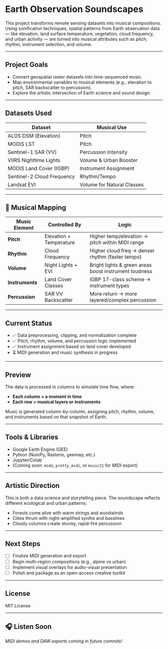 # Earth Observation Soundscapes
This project transforms remote sensing datasets into musical compositions. Using sonification techniques, spatial patterns from Earth observation data — like elevation, land surface temperature, vegetation, cloud frequency, and urban activity — are turned into musical attributes such as pitch, rhythm, instrument selection, and volume.

---

## Project Goals

- Convert geospatial raster datasets into time-sequenced music.
- Map environmental variables to musical elements (e.g., elevation to pitch, SAR backscatter to percussion).
- Explore the artistic intersection of Earth science and sound design.

---

## Datasets Used

| Dataset                     | Musical Use              |
|----------------------------|--------------------------|
| ALOS DSM (Elevation)       | Pitch                    |
| MODIS LST                  | Pitch                    |
| Sentinel-1 SAR (VV)        | Percussion Intensity     |
| VIIRS Nighttime Lights     | Volume & Urban Booster   |
| MODIS Land Cover (IGBP)    | Instrument Assignment    |
| Sentinel-2 Cloud Frequency | Rhythm/Tempo             |
| Landsat EVI                | Volume for Natural Classes |

---

## 🎼 Musical Mapping

| Music Element     | Controlled By          | Logic                                                |
|------------------|------------------------|------------------------------------------------------|
| **Pitch**        | Elevation + Temperature| Higher temp/elevation → pitch within MIDI range      |
| **Rhythm**       | Cloud Frequency        | Higher cloud freq → denser rhythm (faster tempo)     |
| **Volume**       | Night Lights + EVI     | Bright lights & green areas boost instrument loudness|
| **Instruments**  | Land Cover Classes     | IGBP 17-class scheme → instrument types              |
| **Percussion**   | SAR VV Backscatter     | More return → more layered/complex percussion        |

---

## Current Status

- ✅ Data preprocessing, clipping, and normalization complete
- ✅ Pitch, rhythm, volume, and percussion logic implemented
- ✅ Instrument assignment based on land cover developed
- ⏳ MIDI generation and music synthesis in progress

---

## Preview

The data is processed in columns to simulate time flow, where:
- **Each column = a moment in time**
- **Each row = musical layers or instruments**

Music is generated column-by-column, assigning pitch, rhythm, volume, and instruments based on that snapshot of Earth.

---

## Tools & Libraries

- Google Earth Engine (GEE)
- Python (NumPy, Rasterio, geemap, etc.)
- Jupyter/Colab
- (Coming soon: `mido`, `pretty_midi`, or `music21` for MIDI export)

---

## Artistic Direction

This is both a data science and storytelling piece. The soundscape reflects different ecological and urban patterns:
- Forests come alive with warm strings and woodwinds
- Cities thrum with night-amplified synths and basslines
- Cloudy columns create stormy, rapid-fire percussion

---

## Next Steps

- [ ] Finalize MIDI generation and export
- [ ] Begin multi-region compositions (e.g., alpine vs urban)
- [ ] Implement visual overlays for audio-visual presentation
- [ ] Polish and package as an open-access creative toolkit

---

## License

MIT License

---

## 🎧 Listen Soon

_MIDI demos and DAW exports coming in future commits!_
